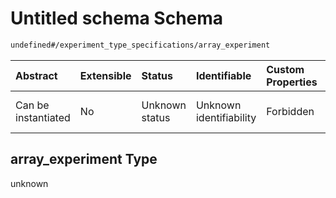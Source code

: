 # Untitled schema Schema

```txt
undefined#/experiment_type_specifications/array_experiment
```



| Abstract            | Extensible | Status         | Identifiable            | Custom Properties | Additional Properties | Access Restrictions | Defined In                                                                                                    |
| :------------------ | :--------- | :------------- | :---------------------- | :---------------- | :-------------------- | :------------------ | :------------------------------------------------------------------------------------------------------------ |
| Can be instantiated | No         | Unknown status | Unknown identifiability | Forbidden         | Allowed               | none                | [experiment-valid-1.json\*](../../../schemas/validation_tests/experiment-valid-1.json "open original schema") |

## array\_experiment Type

unknown
